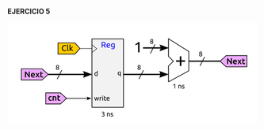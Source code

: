 **EJERCICIO 5**

![Image text](https://github.com/yolandalillo/2021-2022-ASAII/blob/main/S06/images/ejercicio5)
